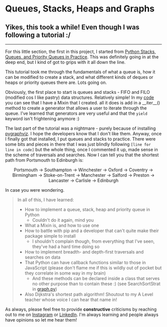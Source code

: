 # Queues, Stacks, Heaps and Graphs

## Yikes, this took a while! Even though I was following a tutorial :/

---
For this little section, the first in this project, I started from [Python Stacks, Queues, and Priority Queues in Practice](realpython.com/queues-in-python). This was definitely going in at the deep end, but I kind of got to grips with it all down the line.

This tutorial took me through the fundamentals of what a queue is, how it can be modified to create a stack, and what different kinds of deques or heaps or priority queues there are. Lots going on.

Obviously, the first place to start is queues and stacks - FIFO and FILO (modified cos I like pastry) data structures. Relatively simple! In my [code](https://github.com/willspencer171/python_roadmap/tree/master/Data%20Structures/queues.py) you can see that I have a Mixin that I created. all it does is add in a \_\_iter\_\_() method to create a generator that allows a user to iterate through the queue. I've learned that generators are very useful and that the `yield` keyword isn't frightening anymore :)

The last part of the tutorial was a nightmare - purely because of installing [pygraphviz](https://pygraphviz.github.io). I hope the developers know that I don't like them. Anyway, once I finally got that installed, I put queues and stacks to practice. There were some bits and pieces in there that I was just blindly following `[line for line in code]` but the whole thing, once I commented it up, made sense in the scheme of traversals and searches. Now I can tell you that the shortest path from Portsmouth to Edinburgh is:
<center>Portsmouth → Southampton → Winchester → Oxford → Coventry → Birmingham → Stoke-on-Trent → Manchester → Salford → Preston → Lancaster → Carlisle → Edinburgh
</center>

In case you were wondering.

>In all of this, I have learned:
>
> - How to implement a queue, stack, heap and priority queue in Python
>   - Couldn't do it again, mind you
> - What a Mixin is, and how to use one
> - How to battle with pip and a developer that can't quite make their package simple to install
>   - I shouldn't complain though, from everything that I've seen, they've had a hard time doing so
> - How to implement breadth- and depth-first traversals and searches on data
> - That Python can have callback functions similar to those in JavaScript (please don't flame me if this is wildly out of pocket but they correlate in some way in my brain)
>   - And these methods can be declared inside a class that serves no other purpose than to contain these :) (see SearchSortStrat in [graph.py](https://github.com/willspencer171/python_roadmap/tree/master/Data%20Structures/graph.py))
> - Also Dijkstra's shortest path algorithm! Shoutout to my A Level teacher whose voice I can hear that name in!

As always, please feel free to provide **constructive** criticisms by reaching out to me on [Instagram](https://www.instagram.com/will_spencer171) or [LinkedIn](https://www.linkedin.com/in/willspencer171). I'm always learning and people always have opinions so let me hear them!
